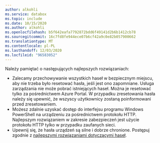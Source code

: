 ```yaml
---
author: alkohli
ms.service: databox
ms.topic: include
ms.date: 10/15/2020
ms.author: alkohli
ms.openlocfilehash: b5f642eafa7792872bdd6f49141d2b6b1412cb78
ms.sourcegitcommit: 16c7fd8fe944ece07b6cf42a9c0e82b057900662
ms.translationtype: MT
ms.contentlocale: pl-PL
ms.lasthandoff: 12/03/2020
ms.locfileid: "96583052"
---
```

Należy pamiętać o następujących najlepszych rozwiązaniach:

- Zalecamy przechowywanie wszystkich haseł w bezpiecznym miejscu, aby nie trzeba było resetować hasła, jeśli jest ono zapomniane. Usługa zarządzania nie może pobrać istniejących haseł. Można je resetować tylko za pośrednictwem Azure Portal. W przypadku zresetowania hasła należy się upewnić, że wszyscy użytkownicy zostaną poinformowani przed zresetowaniem.
- Możesz zdalnie uzyskać dostęp do interfejsu programu Windows PowerShell na urządzeniu za pośrednictwem protokołu HTTP. Najlepszym rozwiązaniem w zakresie zabezpieczeń jest użycie protokołu HTTP tylko w przypadku zaufanych sieci.
- Upewnij się, że hasła urządzeń są silne i dobrze chronione. Postępuj zgodnie z [najlepszymi rozwiązaniami dotyczącymi haseł](https://docs.microsoft.com/azure/security/fundamentals/identity-management-best-practices#enable-password-management).